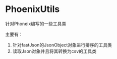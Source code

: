 # PhoenixUtils

针对Phoneix编写的一些工具类

主要有： 
1. 针对fastJson的JsonObject对象进行排序的工具类
2. 读取Json对象并且将其转换为csv的工具类 
